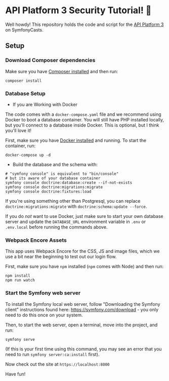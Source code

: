# API Platform 3 Security Tutorial! 🐉

Well howdy! This repository holds the code and script
for the [API Platform 3](https://symfonycasts.com/screencast/api-platform-security) on SymfonyCasts.

## Setup


### Download Composer dependencies

Make sure you have [Composer installed](https://getcomposer.org/download/)
and then run:

```
composer install
```



### Database Setup

 - If you are Working with Docker

The code comes with a `docker-compose.yaml` file and we recommend using
Docker to boot a database container. You will still have PHP installed
locally, but you'll connect to a database inside Docker. This is optional,
but I think you'll love it!

First, make sure you have [Docker installed](https://docs.docker.com/get-docker/)
and running. To start the container, run:

```
docker-compose up -d
```

- Build the database and the schema with:

```
# "symfony console" is equivalent to "bin/console"
# but its aware of your database container
symfony console doctrine:database:create --if-not-exists
symfony console doctrine:migrations:migrate
symfony console doctrine:fixtures:load
```

If you're using something other than Postgresql, you can replace
`doctrine:migrations:migrate` with `doctrine:schema:update --force`.

If you do *not* want to use Docker, just make sure to start your own
database server and update the `DATABASE_URL` environment variable in
`.env` or `.env.local` before running the commands above.

### Webpack Encore Assets

This app uses Webpack Encore for the CSS, JS and image files, which we use
a bit near the beginning to test out our login flow.

First, make sure you have `npm` installed (`npm` comes with Node) and then run:

```
npm install
npm run watch
```

### Start the Symfony web server

To install the Symfony local web server, follow
"Downloading the Symfony client" instructions found
here: https://symfony.com/download - you only need to do this
once on your system.

Then, to start the web server, open a terminal, move into the
project, and run:

```
symfony serve
```

(If this is your first time using this command, you may see an
error that you need to run `symfony server:ca:install` first).

Now check out the site at `https://localhost:8000`

Have fun!





